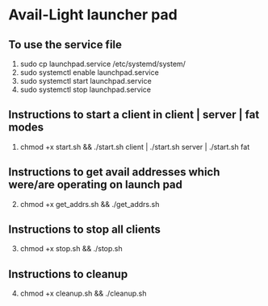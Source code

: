 # Avail-Light launcher pad 

## To use the service file 

1. sudo cp launchpad.service /etc/systemd/system/
2. sudo systemctl enable launchpad.service
3. sudo systemctl start launchpad.service 
4. sudo systemctl stop launchpad.service

## Instructions to start a client in client | server | fat modes

1. chmod +x start.sh && ./start.sh client | ./start.sh server | ./start.sh fat

## Instructions to get avail addresses which were/are operating on launch pad  

2. chmod +x get_addrs.sh && ./get_addrs.sh

## Instructions to stop all clients

3. chmod +x stop.sh && ./stop.sh

## Instructions to cleanup 

4. chmod +x cleanup.sh && ./cleanup.sh


